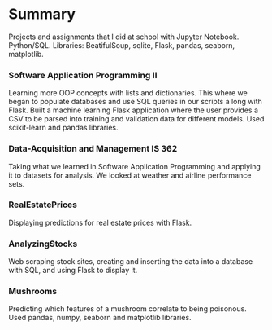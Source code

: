 # Summary

Projects and assignments that I did at school with Jupyter Notebook. Python/SQL.
Libraries: BeatifulSoup, sqlite, Flask, pandas, seaborn, matplotlib. 

### Software Application Programming II
Learning more OOP concepts with lists and dictionaries.
This where we began to populate databases and use SQL queries in our scripts a long with Flask.
Built a machine learning Flask application where the user provides a CSV to be parsed into 
training and validation data for different models. Used scikit-learn and pandas libraries.

### Data-Acquisition and Management IS 362
Taking what we learned in Software Application Programming
and applying it to datasets for analysis. We looked at weather and
airline performance sets. 

### RealEstatePrices 

Displaying predictions for real estate prices with Flask.

### AnalyzingStocks

Web scraping stock sites, creating and inserting the data into a database with SQL, and using Flask to display it.

### Mushrooms

Predicting which features of a mushroom correlate to being poisonous. Used pandas, numpy, seaborn and matplotlib libraries. 
